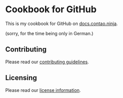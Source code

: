 # Cookbook for GitHub

This is my cookbook for GitHub on [docs.contao.ninja](http://docs.contao.ninja/).

(sorry, for the time being only in German.)

## Contributing

Please read our [contributing guidelines](../manual/CONTRIBUTING.md).


## Licensing

Please read our [license information](../manual/LICENSE.md).

